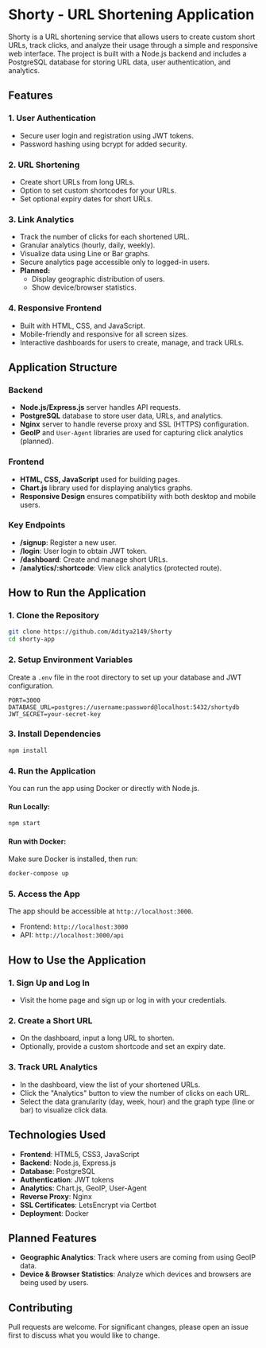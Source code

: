 
# Shorty - URL Shortening Application

Shorty is a URL shortening service that allows users to create custom short URLs, track clicks, and analyze their usage through a simple and responsive web interface. The project is built with a Node.js backend and includes a PostgreSQL database for storing URL data, user authentication, and analytics.

## Features

### 1. **User Authentication**
   - Secure user login and registration using JWT tokens.
   - Password hashing using bcrypt for added security.

### 2. **URL Shortening**
   - Create short URLs from long URLs.
   - Option to set custom shortcodes for your URLs.
   - Set optional expiry dates for short URLs.

### 3. **Link Analytics**
   - Track the number of clicks for each shortened URL.
   - Granular analytics (hourly, daily, weekly).
   - Visualize data using Line or Bar graphs.
   - Secure analytics page accessible only to logged-in users.
   - **Planned:**
        - Display geographic distribution of users.
        - Show device/browser statistics.

### 4. **Responsive Frontend**
   - Built with HTML, CSS, and JavaScript.
   - Mobile-friendly and responsive for all screen sizes.
   - Interactive dashboards for users to create, manage, and track URLs.

## Application Structure

### Backend
- **Node.js/Express.js** server handles API requests.
- **PostgreSQL** database to store user data, URLs, and analytics.
- **Nginx** server to handle reverse proxy and SSL (HTTPS) configuration.
- **GeoIP** and `User-Agent` libraries are used for capturing click analytics (planned).
  
### Frontend
- **HTML, CSS, JavaScript** used for building pages.
- **Chart.js** library used for displaying analytics graphs.
- **Responsive Design** ensures compatibility with both desktop and mobile users.

### Key Endpoints

- **/signup**: Register a new user.
- **/login**: User login to obtain JWT token.
- **/dashboard**: Create and manage short URLs.
- **/analytics/:shortcode**: View click analytics (protected route).

## How to Run the Application

### 1. Clone the Repository

```bash
git clone https://github.com/Aditya2149/Shorty
cd shorty-app
```

### 2. Setup Environment Variables

Create a `.env` file in the root directory to set up your database and JWT configuration.

```
PORT=3000
DATABASE_URL=postgres://username:password@localhost:5432/shortydb
JWT_SECRET=your-secret-key
```

### 3. Install Dependencies

```bash
npm install
```

### 4. Run the Application

You can run the app using Docker or directly with Node.js.

#### Run Locally:

```bash
npm start
```

#### Run with Docker:

Make sure Docker is installed, then run:

```bash
docker-compose up
```

### 5. Access the App

The app should be accessible at `http://localhost:3000`.

- Frontend: `http://localhost:3000`
- API: `http://localhost:3000/api`

## How to Use the Application

### 1. Sign Up and Log In

- Visit the home page and sign up or log in with your credentials.

### 2. Create a Short URL

- On the dashboard, input a long URL to shorten.
- Optionally, provide a custom shortcode and set an expiry date.

### 3. Track URL Analytics

- In the dashboard, view the list of your shortened URLs.
- Click the "Analytics" button to view the number of clicks on each URL.
- Select the data granularity (day, week, hour) and the graph type (line or bar) to visualize click data.

## Technologies Used

- **Frontend**: HTML5, CSS3, JavaScript
- **Backend**: Node.js, Express.js
- **Database**: PostgreSQL
- **Authentication**: JWT tokens
- **Analytics**: Chart.js, GeoIP, User-Agent
- **Reverse Proxy**: Nginx
- **SSL Certificates**: LetsEncrypt via Certbot
- **Deployment**: Docker

## Planned Features

- **Geographic Analytics**: Track where users are coming from using GeoIP data.
- **Device & Browser Statistics**: Analyze which devices and browsers are being used by users.

## Contributing

Pull requests are welcome. For significant changes, please open an issue first to discuss what you would like to change.
